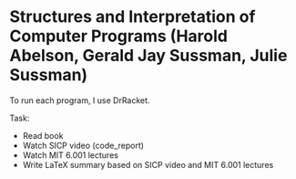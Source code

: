 # Structures and Interpretation of Computer Programs (Harold Abelson, Gerald Jay Sussman, Julie Sussman)

To run each program, I use DrRacket.

Task:
- Read book
- Watch SICP video (code_report)
- Watch MIT 6.001 lectures
- Write LaTeX summary based on SICP video and MIT 6.001 lectures
